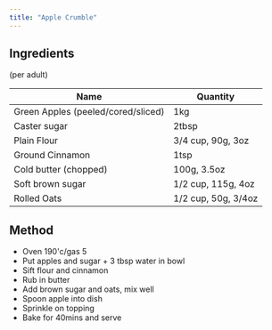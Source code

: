 ```yaml
---
title: "Apple Crumble"
---
```


## Ingredients

(per adult)

| Name | Quantity |
| --- | --- |
| Green Apples (peeled/cored/sliced) | 1kg |
| Caster sugar | 2tbsp |
| Plain Flour | 3/4 cup, 90g, 3oz |
| Ground Cinnamon | 1tsp |
| Cold butter (chopped) | 100g, 3.5oz |
| Soft brown sugar | 1/2 cup, 115g, 4oz |
| Rolled Oats | 1/2 cup, 50g, 3/4oz |

## Method

- Oven 190'c/gas 5
- Put apples and sugar + 3 tbsp water in bowl
- Sift flour and cinnamon
- Rub in butter
- Add brown sugar and oats, mix well
- Spoon apple into dish
- Sprinkle on topping
- Bake for 40mins and serve
